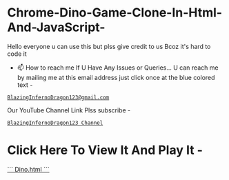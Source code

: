 # Chrome-Dino-Game-Clone-In-Html-And-JavaScript-
Hello everyone u can use this but plss give credit to us Bcoz it's hard to code it 
- 📫 How to reach me If U Have Any Issues or Queries... U can reach me by mailing me at this email address just click once at the blue colored text - <a href="mailto:bibhabbarua@gmail.com">
```
BlazingInfernoDragon123@gmail.com
```
</a>

Our YouTube Channel Link Plss subscribe -
<a href="https://youtube.com/channel/UC94rjmYz21IBREgkLaQ7NVA">
```
BlazingInfernoDragon123 Channel
```
</a>

# Click Here To View It And Play It -
<a href="https://www.chromedino.com/">
```
Dino.html
```
</a>
